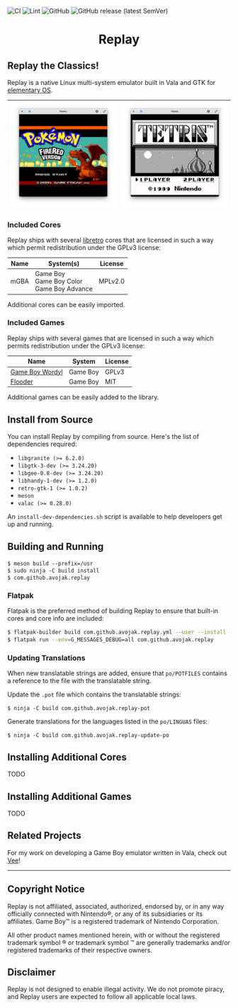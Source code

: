 ![CI](https://github.com/avojak/replay/workflows/CI/badge.svg)
![Lint](https://github.com/avojak/replay/workflows/Lint/badge.svg)
![GitHub](https://img.shields.io/github/license/avojak/replay.svg?color=blue)
![GitHub release (latest SemVer)](https://img.shields.io/github/v/release/avojak/replay?sort=semver)

<!-- <p align="center">
  <img src="data/assets/replay.svg" alt="Icon" />
</p> -->
<h1 align="center">Replay</h1>
<!-- <p align="center">
  <a href="https://appcenter.elementary.io/com.github.avojak.replay"><img src="https://appcenter.elementary.io/badge.svg" alt="Get it on AppCenter" /></a>
</p> -->

## Replay the Classics!

Replay is a native Linux multi-system emulator built in Vala and GTK for [elementary OS](https://elementary.io).

| ![Screenshot](data/assets/screenshots/replay-screenshot-01.png) | ![Screenshot](data/assets/screenshots/replay-screenshot-02.png) |
|------------------------------------------------------------------|------------------------------------------------------------------|

### Included Cores

Replay ships with several [libretro](https://www.libretro.com) cores that are licensed in such a way which permit redistribution under the GPLv3 license:

| Name | System(s) | License |
| ---- | ------------------ | ------- |
| mGBA | Game Boy<br>Game Boy Color<br>Game Boy Advance | MPLv2.0 |

Additional cores can be easily imported.

### Included Games

Replay ships with several games that are licensed in such a way which permits redistribution under the GPLv3 license:

| Name | System | License |
| ---- | ------ | ------- |
| [Game Boy Wordyl](https://github.com/bbbbbr/gb-wordle) | Game Boy | GPLv3 | 
| [Flooder](https://github.com/Obalfour/Flooder) | Game Boy | MIT |

<!-- | Varooom 3D | Game Boy Advance | ZLib | [Source](https://github.com/GValiente/butano) | -->


Additional games can be easily added to the library.

## Install from Source

You can install Replay by compiling from source. Here's the list of
dependencies required:

- `libgranite (>= 6.2.0)`
- `libgtk-3-dev (>= 3.24.20)`
- `libgee-0.8-dev (>= 3.24.20)`
- `libhandy-1-dev (>= 1.2.0)`
- `retro-gtk-1 (>= 1.0.2)`
- `meson`
- `valac (>= 0.28.0)`

An `install-dev-dependencies.sh` script is available to help developers get up and running.

## Building and Running

```
$ meson build --prefix=/usr
$ sudo ninja -C build install
$ com.github.avojak.replay
```

### Flatpak

Flatpak is the preferred method of building Replay to ensure that built-in cores and core info are included:

```bash
$ flatpak-builder build com.github.avojak.replay.yml --user --install --force-clean
$ flatpak run --env=G_MESSAGES_DEBUG=all com.github.avojak.replay
```

### Updating Translations

When new translatable strings are added, ensure that `po/POTFILES` contains a
reference to the file with the translatable string.

Update the `.pot` file which contains the translatable strings:

```
$ ninja -C build com.github.avojak.replay-pot
```

Generate translations for the languages listed in the `po/LINGUAS` files:

```
$ ninja -C build com.github.avojak.replay-update-po
```

## Installing Additional Cores

TODO

## Installing Additional Games

TODO

## Related Projects

For my work on developing a Game Boy emulator written in Vala, check out [Vee](https://github.com/avojak/vee)!

---

## Copyright Notice

Replay is not affiliated, associated, authorized, endorsed by, or in any way officially connected with Nintendo&reg;, or any of its subsidiaries or its affiliates. Game Boy&trade; is a registered trademark of Nintendo Corporation.

All other product names mentioned herein, with or without the registered trademark symbol &reg; or trademark symbol &trade; are generally trademarks and/or registered trademarks of their respective owners.

## Disclaimer

Replay is not designed to enable illegal activity. We do not promote piracy, and Replay users are expected to follow all applicable local laws.